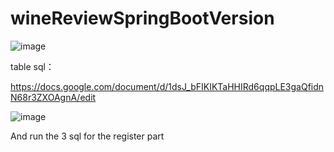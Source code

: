 # wineReviewSpringBootVersion


![image](https://user-images.githubusercontent.com/59748598/165441533-ae2b182b-df42-4130-a06d-d049cab98dd4.png)

table sql：

https://docs.google.com/document/d/1dsJ_bFIKIKTaHHIRd6qqpLE3gaQfidnN68r3ZXOAgnA/edit

![image](https://user-images.githubusercontent.com/59748598/166334178-6da89cb7-50c1-4968-b41b-3dbcbc7cc270.png)


And run the 3 sql for the register part

